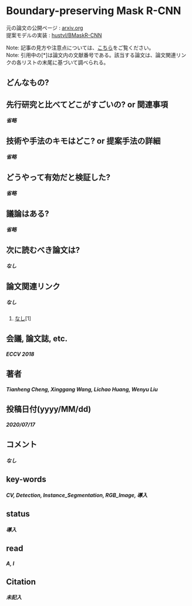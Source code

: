 # Boundary-preserving Mask R-CNN 

元の論文の公開ページ : [arxiv.org](https://arxiv.org/abs/2007.08921)  
提案モデルの実装 : [hustvl/BMaskR-CNN](https://github.com/hustvl/BMaskR-CNN)  

Note: 記事の見方や注意点については、[こちら](/)をご覧ください。  
Note: 引用中の[*]は論文内の文献番号である。該当する論文は、論文関連リンクの各リストの末尾に基づいて調べられる。

## どんなもの?

## 先行研究と比べてどこがすごいの? or 関連事項
##### 省略

## 技術や手法のキモはどこ? or 提案手法の詳細
##### 省略

## どうやって有効だと検証した?
##### 省略

## 議論はある?
##### 省略

## 次に読むべき論文は?
##### なし

## 論文関連リンク
##### なし
1. [なし]()[1]

## 会議, 論文誌, etc.
##### ECCV 2018

## 著者
##### Tianheng Cheng, Xinggang Wang, Lichao Huang, Wenyu Liu

## 投稿日付(yyyy/MM/dd)
##### 2020/07/17

## コメント
##### なし

## key-words
##### CV, Detection, Instance_Segmentation, RGB_Image, 導入

## status
##### 導入

## read
##### A, I

## Citation
##### 未記入
